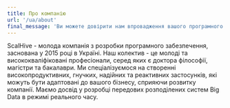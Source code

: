 ```yaml
---
title: Про компанію
url: '/ua/about'
final_message: 'Ви можете довірити нам впровадження вашого програмного забезпечення від ідеї до рішення'
---
```

ScalHive - молода компанія з розробки програмного забезпечення, заснована у 2015 році в Україні.
Наш колектив - це молоді та висококваліфіковані професіонали, серед яких є доктора філософії, магістри та бакалаври.
Ми спеціалізуємося на створенні високопродуктивних, гнучких, надійних та реактивних застосунків, які можуть бути адаптовані до вашого бізнесу, сприяючи розвитку компанії.
Маємо досвід у розробці передових розподілених систем Big Data в режимі реального часу.